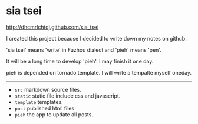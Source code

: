 # sia tsei

<http://dhcmrlchtdj.github.com/sia_tsei>

I created this project because I decided to write down my notes on github.

'sia tsei' means 'write' in Fuzhou dialect and 'pieh' means 'pen'.

It will be a long time to develop 'pieh'.
I may finish it one day.

pieh is depended on tornado.template.
I will write a tempalte myself oneday.

------

+ `src` markdown source files.
+ `static` static file include css and javascript.
+ `template` templates.
+ `post` published html files.
+ `pieh` the app to update all posts.

